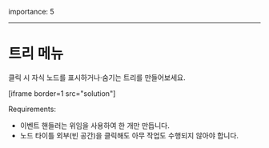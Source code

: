 importance: 5

---

# 트리 메뉴

클릭 시 자식 노드를 표시하거나·숨기는 트리를 만들어보세요.

[iframe border=1 src="solution"]

Requirements:

- 이벤트 핸들러는 위임을 사용하여 한 개만 만듭니다.
- 노드 타이틀 외부(빈 공간)을 클릭해도 아무 작업도 수행되지 않아야 합니다.
